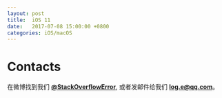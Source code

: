 ```yaml
---
layout: post
title:  iOS 11
date:   2017-07-08 15:00:00 +0800
categories: iOS/macOS
---
```


# Contacts
在微博找到我们 **[@StackOverflowError](http://weibo.com/0x00eeee)**, 或者发邮件给我们 **[log.e@qq.com](mailto:log.e@qq.com)**。
